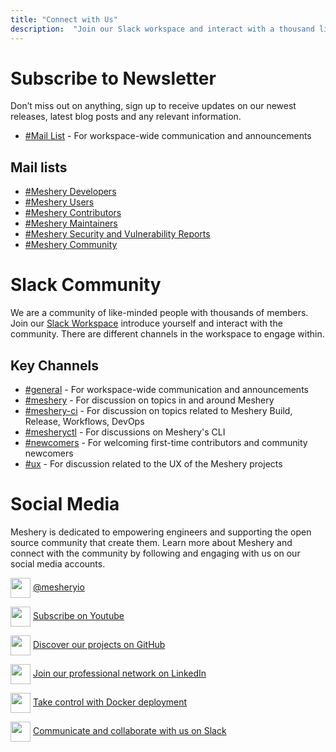 ```yaml
---
title: "Connect with Us"
description:  "Join our Slack workspace and interact with a thousand like-minded members."
---
```


<style>
  .icon {
    height: 32px;
    width: auto;
    max-width: 100%;
    display: inline-block;
    vertical-align: middle;
  }
</style>

# Subscribe to Newsletter  

Don’t miss out on anything, sign up to receive updates on our newest releases, latest blog posts and any relevant information.

- [#Mail List](https://meshery.io/subscribe) - For workspace-wide communication and announcements
  
## Mail lists

- [#Meshery Developers](mailto:dev-group@meshery.io)
- [#Meshery Users](mailto:user-group@meshery.io)
- [#Meshery Contributors](https://meshery.io/)
- [#Meshery Maintainers](mailto:maintainers@meshery.io)
- [#Meshery Security and Vulnerability Reports](https://meshery.io/)
- [#Meshery Community](mailto:community@meshery.io)

# Slack Community

We are a community of like-minded people with thousands of members. Join our [Slack Workspace](https://slack.meshery.io/) introduce yourself and interact with the community. There are different channels in the workspace to engage within.

## Key Channels

- [#general](https://app.slack.com/client/TDL4L01AR/CDM0ACDM5) - For workspace-wide communication and announcements
- [#meshery](https://app.slack.com/client/TDL4L01AR/CFGG6U10E) - For discussion on topics in and around Meshery
- [#meshery-ci](https://app.slack.com/client/TDL4L01AR/C011VPREG2Z) - For discussion on topics related to Meshery Build, Release, Workflows, DevOps
- [#mesheryctl](https://app.slack.com/client/TDL4L01AR/C0130BQ4L3T) - For discussions on Meshery's CLI
- [#newcomers](https://app.slack.com/client/TDL4L01AR/C019426UBNY) - For welcoming first-time contributors and community newcomers
- [#ux](https://mesheryio.slack.com/archives/C05Q2H97HB4) - For discussion related to the UX of the Meshery projects

# Social Media

Meshery is dedicated to empowering engineers and supporting the open source community that create them. Learn more about Meshery and connect with the community by following and engaging with us on our social media accounts.

<img class ="icon" src="/assets/images/logos/twitter-light.svg"> [@mesheryio](https://x.com/mesheryio)

<img class="icon" src="/assets/images/logos/youtube-light.svg"> [Subscribe on Youtube](https://www.youtube.com/@mesheryio?sub_confirmation=1)

<img class ="icon" src="/assets/images/logos/github-white.svg"> [Discover our projects on GitHub](https://github.com/meshery)

<img class ="icon" src="/assets/images/social/community.png"> [Join our professional network on LinkedIn](https://www.linkedin.com/showcase/meshery/)

<img class ="icon" src="/assets/images/docker-color.svg"> [Take control with Docker deployment](https://hub.docker.com/u/meshery)

<img class ="icon" src="/assets/images/social/slack-128.png"> [Communicate and collaborate with us on Slack](https://slack.meshery.io)